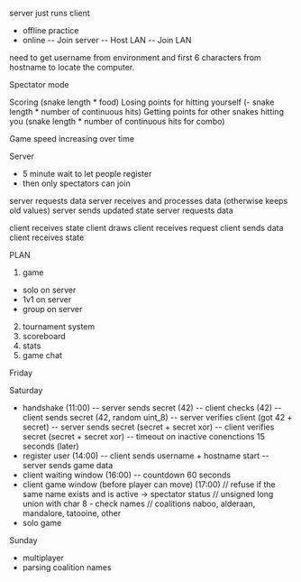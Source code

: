 server just runs
client
- offline practice
- online
-- Join server
-- Host LAN
-- Join LAN

need to get username from environment and first 6 characters from hostname to locate the computer.

Spectator mode 

Scoring (snake length * food)
Losing points for hitting yourself (- snake length * number of continuous hits)
Getting points for other snakes hitting you (snake length * number of continuous hits for combo)

Game speed increasing over time

Server
- 5 minute wait to let people register
- then only spectators can join

server requests data
server receives and processes data (otherwise keeps old values)
server sends updated state
server requests data

client receives state
client draws
client receives request
client sends data
client receives state


PLAN
1) game 
-  solo on server
-  1v1 on server
-  group on server
2) tournament system
3) scoreboard
4) stats
5) game chat

Friday

Saturday
- handshake (11:00)
-- server sends secret (42)
-- client checks (42)
-- client sends secret (42, random uint_8)
-- server verifies client (got 42 + secret)
-- server sends secret (secret + secret xor)
-- client verifies secret (secret + secret xor)
-- timeout on inactive conenctions 15 seconds (later)
- register user (14:00)
-- client sends username + hostname start
-- server sends game data 
- client waiting window (16:00)
-- countdown 60 seconds
- client game window (before player can move) (17:00)
// refuse if the same name exists and is active -> spectator status
// unsigned long union with char 8 - check names
// coalitions naboo, alderaan, mandalore, tatooine, other
- solo game

Sunday
- multiplayer
- parsing coalition names